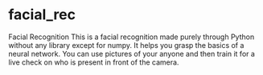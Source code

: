 # facial_rec
Facial Recognition 
This is a facial recognition made purely through Python without any library except for numpy.
It helps you grasp the basics of a neural network.
You can use pictures of your anyone and then train it for a live check on who is present in front of the camera.
